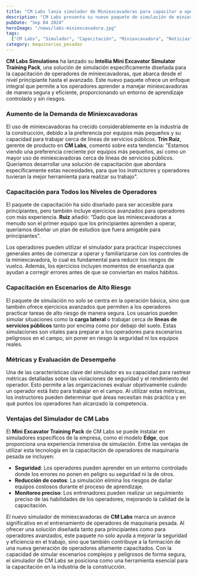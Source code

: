 ```yaml
---
title: "CM Labs lanza simulador de Miniexcavadoras para capacitar a operadores de todos los niveles"
description: "CM Labs presenta su nuevo paquete de simulación de miniexcavadoras Intellia, que ofrece soluciones de capacitación dedicadas para operadores principiantes y avanzados."
pubDate: "Sep 04 2024"
heroImage: "/news/labs-miniexcavadora.jpg"
tags:
  ["CM Labs", "Simulador", "Capacitación", "Miniexcavadora", "Noticias"]
category: maquinarias_pesadas
---
```


**CM Labs Simulations** ha lanzado su **Intellia Mini Excavator Simulator Training Pack**, una solución de simulación específicamente diseñada para la capacitación de operadores de miniexcavadoras, que abarca desde el nivel principiante hasta el avanzado. Este nuevo paquete ofrece un enfoque integral que permite a los operadores aprender a manejar miniexcavadoras de manera segura y eficiente, proporcionando un entorno de aprendizaje controlado y sin riesgos.

### Aumento de la Demanda de Miniexcavadoras

El uso de miniexcavadoras ha crecido considerablemente en la industria de la construcción, debido a la preferencia por equipos más pequeños y su capacidad para trabajar cerca de líneas de servicios públicos. **Trin Ruiz**, gerente de producto en **CM Labs**, comentó sobre esta tendencia: "Estamos viendo una preferencia creciente por equipos más pequeños, así como un mayor uso de miniexcavadoras cerca de líneas de servicios públicos. Queríamos desarrollar una solución de capacitación que abordara específicamente estas necesidades, para que los instructores y operadores tuvieran la mejor herramienta para realizar su trabajo".

### Capacitación para Todos los Niveles de Operadores

El paquete de capacitación ha sido diseñado para ser accesible para principiantes, pero también incluye ejercicios avanzados para operadores con más experiencia. **Ruiz** añadió: “Dado que las miniexcavadoras a menudo son el primer equipo que los principiantes aprenden a operar, queríamos diseñar un plan de estudios que fuera amigable para principiantes”.

Los operadores pueden utilizar el simulador para practicar inspecciones generales antes de comenzar a operar y familiarizarse con los controles de la miniexcavadora, lo cual es fundamental para reducir los riesgos de vuelco. Además, los ejercicios incluyen momentos de enseñanza que ayudan a corregir errores antes de que se conviertan en malos hábitos.

### Capacitación en Escenarios de Alto Riesgo

El paquete de simulación no solo se centra en la operación básica, sino que también ofrece ejercicios avanzados que permiten a los operadores practicar tareas de alto riesgo de manera segura. Los usuarios pueden simular situaciones como la **carga lateral** o trabajar cerca de **líneas de servicios públicos** tanto por encima como por debajo del suelo. Estas simulaciones son vitales para preparar a los operadores para escenarios peligrosos en el campo, sin poner en riesgo la seguridad ni los equipos reales.

### Métricas y Evaluación de Desempeño

Una de las características clave del simulador es su capacidad para rastrear métricas detalladas sobre las violaciones de seguridad y el rendimiento del operador. Esto permite a las organizaciones evaluar objetivamente cuándo un operador está listo para trabajar en el campo. Al utilizar estas métricas, los instructores pueden determinar qué áreas necesitan más práctica y en qué puntos los operadores han alcanzado la competencia.

### Ventajas del Simulador de CM Labs

El **Mini Excavator Training Pack** de CM Labs se puede instalar en simuladores específicos de la empresa, como el modelo **Edge**, que proporciona una experiencia inmersiva de simulación. Entre las ventajas de utilizar esta tecnología en la capacitación de operadores de maquinaria pesada se incluyen:

- **Seguridad**: Los operadores pueden aprender en un entorno controlado donde los errores no ponen en peligro su seguridad ni la de otros.
- **Reducción de costos**: La simulación elimina los riesgos de dañar equipos costosos durante el proceso de aprendizaje.
- **Monitoreo preciso**: Los entrenadores pueden realizar un seguimiento preciso de las habilidades de los operadores, mejorando la calidad de la capacitación.

El nuevo simulador de miniexcavadoras de **CM Labs** marca un avance significativo en el entrenamiento de operadores de maquinaria pesada. Al ofrecer una solución diseñada tanto para principiantes como para operadores avanzados, este paquete no solo ayuda a mejorar la seguridad y eficiencia en el trabajo, sino que también contribuye a la formación de una nueva generación de operadores altamente capacitados. Con la capacidad de simular escenarios complejos y peligrosos de forma segura, el simulador de CM Labs se posiciona como una herramienta esencial para la capacitación en la industria de la construcción.

